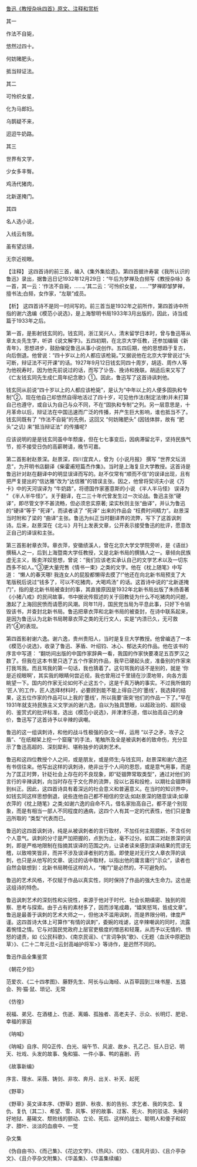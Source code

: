 [鲁迅《教授杂咏四首》原文、注释和赏析](https://www.vrrw.net/wx/9328.html)

其一

作法不自毙，

悠然过四十。

何妨赌肥头，

抵当辩证法。

其二

可怜织女星，

化为马郎妇。

乌鹊疑不来，

迢迢牛奶路。

其三

世界有文学，

少女多丰臀。

鸡汤代猪肉，

北新遂掩门。

其四

名人选小说，

入线云有限。

虽有望远镜，

无奈近视眼。

【注释】 这四首诗的前三首，编入《集外集拾遗》。第四首据许寿裳《我所认识的鲁迅》录出，据鲁迅日记1932年12月29日：“午后为梦禅及白频写《教授杂咏》各一首，其一云：‘作法不自毙，……。’其二云：‘可怜织女星，……’”梦禅即邹梦禅，擅书法;白频，女作家，“左联”成员。

【析】 这四首诗不是同一时间写的。前三首当是1932年之前所作，第四首诗中所指的谢六逸编《模范小说选》，是上海黎明书局1933年3月出版的，因此，诗当成篇于1933年之后。

第一首，是影射钱玄同的。钱玄同，浙江吴兴人，清末留学日本时，曾与鲁迅等从章太炎先生学，听讲《说文解字》。五四初期，在北京大学任教，还参加编辑《新青年》，思想进步，鼓励催促鲁迅从事小说创作。五四后期，他的思想趋于复古，向后倒退。他曾说：“四十岁以上的人都应该枪毙。”又据说他在北京大学曾说过“头可断，辩证法不可开课”的话。1927年9月12日钱玄同四十周岁，胡适、周作人等为他祝寿时，因为他先前说过的话，而写了讣告、挽诗和挽联。胡适后来又写了 《亡友钱玄同先生成仁周年纪念歌》①。因此，鲁迅写了这首诗讽刺他。



钱玄同从前说“四十岁以上的人都应该枪毙”，是认为“中年以上的人便多固执和专制”②，现在他自己却悠然自得地活过了四十岁，可见他作法(制定法律)并未打算自己也遵守，或自认为自己与众不同，不在“固执和专制”之列。另一层意思是，十月革命以后，辩证法在中国迅速而广泛的传播，并产生巨大影响，谁也抵当不了。钱玄同既有了 “作法不自毙”的先例，这回又 “何妨赌肥头” (因钱体胖，故有 “肥头”之讥) 来“抵当辩证法” 的传播呢?

应该说明的是是钱玄同虽中年颓废，但在七七事变后，因病滞留北平，坚持民族气节，拒不接受日伪的高薪聘请，晚节可嘉。

第二首影射赵景深。赵景深，四川宜宾人，曾为《小说月报》 撰写 “世界文坛消息”，为开明书店翻译《柴霍甫短篇杰作集》。当时是上海复旦大学教授。这首诗是鲁迅针对赵在翻译中的明显误译而写的。赵不仅常有“顺而不信”的误译出现，且有把严复提出的“信达雅”改为“达信雅”的错误主张。因之，他曾将契诃夫小说《万卡》中的天河误译为 “牛奶路”，将德国作家塞意斯的小说 《半人半马怪》 误译为 “ 《半人半牛怪》”。关于翻译，在二三十年代曾发生过一次论战。鲁迅主张“硬译”，即尽管文字不甚流畅，但必须忠实原著; 梁实秋则主张“曲译”，并认为鲁迅的“硬译”等于 “死译”，而读者读了 “死译” 出来的作品会 “枉费时间精力”。赵景深当时附和了梁的 “曲译”主张。鲁迅为纠正当时翻译界的流弊，写下了这首讽刺诗。后来，赵景深在《北斗》月刊上发表文章，公开表示接受鲁迅的批评，愿意改正自己的译误和主张。

第三首影射章衣萍。章衣萍，安徽绩溪人，曾在北京大学文学院旁听，是《语丝》撰稿人之一，后到上海暨南大学任教授，又是北新书局的撰搞人之一。章倾向民族虚无主义，贩卖洋奴思想，曾说：“我们应该老实承认自己的文学艺术以及一切东西多不如人。”③更大量兜售《情书一束》之类的文字。他在《枕上随笔》中写道： “懒人的春天哪! 我连女人的屁股都懒得去摸了!”他还在向北新书局预支了大笔版税后说过“钱多了，可以不吃猪肉，大喝鸡汤” 的话。这首诗中说的“北新遂掩门”，指的是北新书局被查封的事，其直接原因是1932年北新书局出版了朱扬善著《小猪八戒》的民间故事，书中据讹传叙述的关于回教徒为什么不吃猪肉的问题，激起了上海回民愤而请愿的风潮。同年11月，国民党当局为平息此事，只好下令销毁该书，并查封北新书局。鲁迅把章衣萍和北新书局的被查封，在诗中联系起来，是因为鲁迅认为北新书局聘章衣萍之类的无行文人，实是“内溃已久，无可救药”④的表现。

第四首影射谢六逸。谢六逸，贵州贵阳人，当时是复旦大学教授。他曾编选了一本《模范小说选》，收录了鲁迅、茅盾、叶绍钧、冰心、郁达夫的作品。他在该书的序言中写道： “翻坊间出版的中国作家辞典一看，我国的作家快要凑足五百罗汉之数了。但我在这本书里只选了五个作家的作品，我早已硬起头皮，准备别的作家来打我骂我。而且骂我的第一句话，我也猜着了。这句骂我的话不是别的，就是 ‘你是近视眼啊’，其实我的眼睛何尝近视，我也曾用过千里镜在沙漠地带，向各方面眺望一下。国内的作家无论如何不止这五个，这是千真万确的事实。不过我所做的 ‘匠人’的工作，匠人选择材料时，必要顾到能不能上得自己的‘墨线’，我选择的结果，这五位作家的作品可以上我的‘墨线’，所以我要‘唐突’他们的作品一下了。”早在1931年就支持民族主义文学派的谢六逸，自以为独具慧眼，以超政治的、超阶级的、鉴赏式的批评标准，选出《模范小说选》，并津津乐道，借以抬高自己的身价，鲁迅写了这首诗予以辛辣的讽嘲。

鲁迅的这一组讽刺诗，和他的战斗性极强的杂文一样，运用 “以子之矛，攻子之盾”、“在纸糊架上挖一个窟窿”的手法，笔触所及全是被讽刺者的致命伤，充分显示了鲁迅高超的、深刻犀利、堪称独步的讽刺艺术。

鲁迅和这四位教授个人之间，或是朋友，或是师生;与钱玄同，赵景深和谢六逸还有书信往来。他写出这样的讽刺诗，绝非出于个人间的恩怨，或是意气用事，而是为了匡正时弊，针砭社会上存在的不良现象，即“砭锢弊常取类型”，通过对他们的言行的辛辣讽刺，向当时存在于文化界的流弊，投以匕首和投枪，以期社会锢弊得到纠正。因此，这四首诗具有着深远的社会意义和普遍意义。在当时的知识界中，如钱玄同这样思想倒退，说些连他自己都不相信的空话;如赵景深的随意误译;如章衣萍的《枕上随笔》之类;如谢六逸的自命不凡，借名家抬高自己，都不是个别现象，而是有相当一部人不同程度的通病，这四个人有其一定的代表性，他们只是鲁迅所取的 “类型”代表而已。

鲁迅的这四首讽刺诗，纯是从被讽刺者的言行取材，不加任何主观臆断，不含任何个人意气。讽刺的分寸是严加把握的，点到为止，毫不过分。如其二对赵景深的讽刺，即是严格地限制在指摘其误译的范围之内，让读者读来感到误译结果的荒谬无稽，以致啼笑皆非，而并不涉及误译者别的方面。即使是对无行文人章衣萍的讽刺，也只是从他写的文章、说过的话中取材，以指出他的庸言庸行“示众”，读者也自然会联想到：北新书局聘任这样的人，“掩门”是必然的，不可避免的。

鲁迅的艺术风格，不仅赋于作品以真实性，同时保持了作品的强大生命力。这也是这组诗的特色。

鲁迅讽刺艺术的深刻性和尖锐性，来源于他对于时代、社会长期缜密、独到的观察、思考与探索。由于占有的素材多了，因而涉笔成趣，“嬉笑怒骂，皆成文章”。鲁迅是最善于讽刺的艺术大师之一，但他决不滥用讽刺，而是界限分明，律度严谨。这四首诗大体上可算作“有情的讽刺”，委婉的戏谑，这辛辣嘲讽的同时，流露着惋惜之情。它与对国民党政府上层官吏极度的憎恶和轻蔑，从而予以无情的、愤怒的谴责，如《公民科歌》、《南京民谣》、《“言词争执”歌》、《无题〈血沃中原肥劲草〉》、《二十二年元旦<云封高岫护将军>》等诗作，是迥然不同的。

鲁迅作品全集鉴赏

《朝花夕拾》

范爱农、《二十四孝图》、藤野先生、阿长与山海经、从百草园到三味书屋、五猖会、狗·猫·鼠、琐记、无常

《仿徨》

祝福、弟兄、在酒楼上、伤逝、离婚、孤独者、高老夫子、示众、长明灯、肥皂、幸福的家庭

《呐喊》

《呐喊》自序、阿Q正传、白光、端午节、风波、故乡、孔乙己、狂人日记、明天、社戏、头发的故事、兔和猫、一件小事、鸭的喜剧、药

《故事新编》

序言、理水、采薇、铸剑、非攻、奔月、出关、补天、起死

《野草》

《野草》英文译本序、《野草》题辞、秋夜、影的告别、求乞者、我的失恋、复仇、复仇〔其二〕、希望、雪、风筝、好的故事、过客、死火、狗的驳诘、失掉的好地狱、墓碣文、颓败线的颤动、立论、死后、这样的战士、聪明人和傻子和奴才、腊叶、淡淡的血痕中、一觉

杂文集

《伪自由书》、《而己集》、《花边文学》、《热风》、《坟》、《准风月谈》、《且介亭杂文》、《且介亭杂文附集》、《华盖集》、《华盖集续编》

